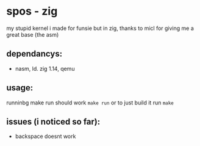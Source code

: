 # spos - zig
my stupid kernel i made for funsie but in zig, thanks to micl for giving me a great base (the asm)
## dependancys:
- nasm, ld. zig 1.14, qemu
## usage:
runninbg make run should work
```make run```
or to just build it run
```make```
## issues (i noticed so far):
- backspace doesnt work
